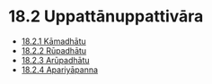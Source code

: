 # 18.2 Uppattānuppattivāra

* [18.2.1 Kāmadhātu](18.2/18.2.1.md)
* [18.2.2 Rūpadhātu](18.2/18.2.2.md)
* [18.2.3 Arūpadhātu](18.2/18.2.3.md)
* [18.2.4 Apariyāpanna](18.2/18.2.4.md)
